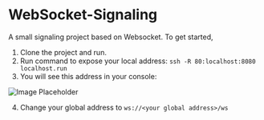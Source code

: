 # WebSocket-Signaling

A small signaling project based on Websocket. To get started,

1. Clone the project and run.
2. Run command to expose your local address: `ssh -R 80:localhost:8080 localhost.run`
3. You will see this address in your console:

![Image Placeholder](image-url-here)

4. Change your global address to `ws://<your global address>/ws`
